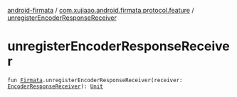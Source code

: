 [android-firmata](../index.md) / [com.xujiaao.android.firmata.protocol.feature](index.md) / [unregisterEncoderResponseReceiver](./unregister-encoder-response-receiver.md)

# unregisterEncoderResponseReceiver

`fun `[`Firmata`](../com.xujiaao.android.firmata.protocol/-firmata/index.md)`.unregisterEncoderResponseReceiver(receiver: `[`EncoderResponseReceiver`](-encoder-response-receiver.md)`): `[`Unit`](https://kotlinlang.org/api/latest/jvm/stdlib/kotlin/-unit/index.html)